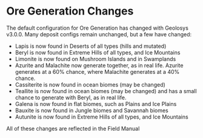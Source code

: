 # Ore Generation Changes

The default configuration for Ore Generation has changed with Geolosys v3.0.0. Many deposit configs remain unchanged, but a few have changed:

* Lapis is now found in Deserts of all types (hills and mutated)
* Beryl is now found in Extreme Hills of all types, and Ice Mountains
* Limonite is now found on Mushroom Islands and in Swamplands
* Azurite and Malachite now generate together, as in real life. Azurite generates at a 60% chance, where Malachite generates at a 40% chance.
* Cassiterite is now found in ocean biomes (may be changed)
* Teallite is now found in ocean biomes (may be changed) and has a small chance to generate with Beryl, as in real life.
* Galena is now found in flat biomes, such as Plains and Ice Plains
* Bauxite is now found in Jungle biomes and Savannah biomes
* Autunite is now found in Extreme Hills of all types, and Ice Mountains

All of these changes are reflected in the Field Manual
